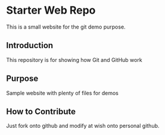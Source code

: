 # Starter Web Repo
This is a small website for the git demo purpose. 

## Introduction
This repository is for showing how Git and GitHub work

## Purpose
Sample website with plenty of files for demos

## How to Contribute
Just fork onto github and modify at wish onto personal github.